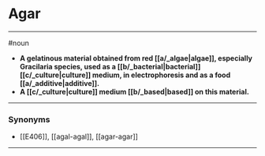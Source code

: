 # Agar
---
#noun
- **A gelatinous material obtained from red [[a/_algae|algae]], especially Gracilaria species, used as a [[b/_bacterial|bacterial]] [[c/_culture|culture]] medium, in electrophoresis and as a food [[a/_additive|additive]].**
- **A [[c/_culture|culture]] medium [[b/_based|based]] on this material.**
---
### Synonyms
- [[E406]], [[agal-agal]], [[agar-agar]]
---
